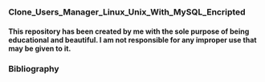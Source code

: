 ### Clone_Users_Manager_Linux_Unix_With_MySQL_Encripted

####  This repository has been created by me with the sole purpose of being educational and beautiful. I am not responsible for any improper use that may be given to it.


### Bibliography
